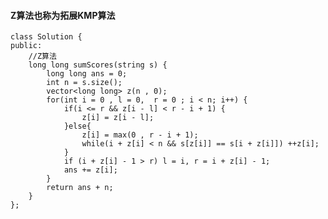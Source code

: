  #### Z算法也称为拓展KMP算法

    class Solution {
    public:
        //Z算法
        long long sumScores(string s) {
            long long ans = 0;
            int n = s.size();
            vector<long long> z(n , 0);
            for(int i = 0 , l = 0,  r = 0 ; i < n; i++) {
                if(i <= r && z[i - l] < r - i + 1) {
                    z[i] = z[i - l];
                }else{
                    z[i] = max(0 , r - i + 1);
                    while(i + z[i] < n && s[z[i]] == s[i + z[i]]) ++z[i];
                }
                if (i + z[i] - 1 > r) l = i, r = i + z[i] - 1;
                ans += z[i];
            }
            return ans + n;
        }
    };
